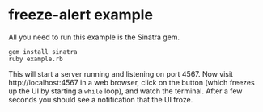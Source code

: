 # freeze-alert example

All you need to run this example is the Sinatra gem.

    gem install sinatra
    ruby example.rb

This will start a server running and listening on port 4567. Now visit http://localhost:4567 in a web browser, click on the button (which freezes up the UI by starting a `while` loop), and watch the terminal. After a few seconds you should see a notification that the UI froze.
